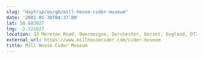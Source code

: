 ```yaml
---
slug: "daytrip/eu/gb/mill-house-cider-museum"
date: '2001-01-30T04:37:00'
lat: 50.683027
lng: -2.321827
location: 33 Moreton Road, Owermoigne, Dorchester, Dorset, England, DT2 8HZ, United Kingdom
external_url: https://www.millhousecider.com/cider-museum
title: Mill House Cider Museum
---
```



